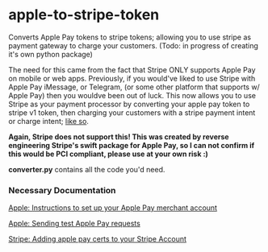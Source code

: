 # apple-to-stripe-token
Converts Apple Pay tokens to stripe tokens; allowing you to use stripe as payment gateway to charge your customers. (Todo: in progress of creating it's own python package)

The need for this came from the fact that Stripe ONLY supports Apple Pay on mobile or web apps. Previously, if you would've liked to use Stripe with Apple Pay iMessage, or Telegram, (or some other platform that supports w/ Apple Pay) then you wouldve been out of luck. 
This now allows you to use Stripe as your payment processor by converting your apple pay token to stripe v1 token, then charging your customers with a stripe payment intent or charge intent; [like so](https://stripe.com/docs/api/payment_methods/create).

**Again, Stripe does not support this!
This was created by reverse engineering Stripe's swift package for Apple Pay, so I can not confirm if this would be PCI compliant, please use at your own risk :)**

**converter.py** contains all the code you'd need.

### Necessary Documentation
[Apple: Instructions to set up your Apple Pay merchant account](https://register.apple.com/resources/messages/msp-api-tutorial/applepay)

[Apple: Sending test Apple Pay requests](https://register.apple.com/resources/messages/msp-api-tutorial/applepay#exercise-send-an-apple-pay-requestbasic-functionality)

[Stripe: Adding apple pay certs to your Stripe Account](https://support.stripe.com/questions/enable-apple-pay-on-your-stripe-account)
